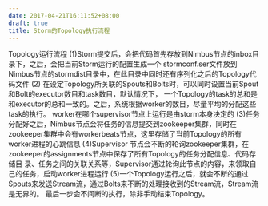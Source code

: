 ```yaml
---
date: 2017-04-21T16:11:52+08:00
draft: true
title: Storm的Topology执行流程
---
```


Topology运行流程
    (1)Storm提交后，会把代码首先存放到Nimbus节点的inbox目录下，之后，会把当前Storm运行的配置生成一个 stormconf.ser文件放到Nimbus节点的stormdist目录中，在此目录中同时还有序列化之后的Topology代码文件 
    (2) 在设定Topology所关联的Spouts和Bolts时，可以同时设置当前Spout和Bolt的executor数目和task数目，默认情况下， 一个Topology的task的总和是和executor的总和一致的。之后，系统根据worker的数目，尽量平均的分配这些task的执行。 worker在哪个supervisor节点上运行是由storm本身决定的 
    (3)任务分配好之后，Nimbus节点会将任务的信息提交到zookeeper集群，同时在zookeeper集群中会有workerbeats节点，这里存储了当前Topology的所有worker进程的心跳信息 
    (4)Supervisor 节点会不断的轮询zookeeper集群，在zookeeper的assignments节点中保存了所有Topology的任务分配信息、代码存储目 录、任务之间的关联关系等，Supervisor通过轮询此节点的内容，来领取自己的任务，启动worker进程运行 
    (5)一个Topology运行之后，就会不断的通过Spouts来发送Stream流，通过Bolts来不断的处理接收到的Stream流，Stream流是无界的。 
    最后一步会不间断的执行，除非手动结束Topology。 